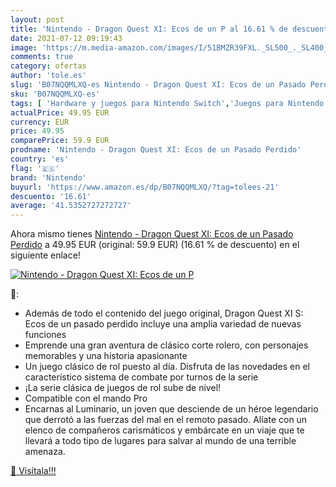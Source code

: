 ```yaml
---
layout: post
title: 'Nintendo - Dragon Quest XI: Ecos de un P al 16.61 % de descuento'
date: 2021-07-12 09:19:43
image: 'https://m.media-amazon.com/images/I/51BMZR39FXL._SL500_._SL400_.jpg'
comments: true
category: ofertas
author: 'tole.es'
slug: 'B07NQQMLXQ-es Nintendo - Dragon Quest XI: Ecos de un Pasado Perdido'
sku: 'B07NQQMLXQ-es'
tags: [ 'Hardware y juegos para Nintendo Switch','Juegos para Nintendo Switch','Videojuegos','nintendo', ]
actualPrice: 49.95 EUR
currency: EUR
price: 49.95
comparePrice: 59.9 EUR
prodname: 'Nintendo - Dragon Quest XI: Ecos de un Pasado Perdido'
country: 'es'
flag: '🇪🇸'
brand: 'Nintendo'
buyurl: 'https://www.amazon.es/dp/B07NQQMLXQ/?tag=tolees-21'
descuento: '16.61'
average: '41.5352727272727'
---
```


Ahora mismo tienes [Nintendo - Dragon Quest XI: Ecos de un Pasado Perdido](https://www.amazon.es/dp/B07NQQMLXQ/?tag=tolees-21) a 49.95 EUR (original: 59.9 EUR) (16.61 %  de descuento) en el siguiente enlace!

[![Nintendo - Dragon Quest XI: Ecos de un P](https://m.media-amazon.com/images/I/51BMZR39FXL._SL500_._SL400_.jpg)](https://www.amazon.es/dp/B07NQQMLXQ/?tag=tolees-21)

🔎:

- Además de todo el contenido del juego original, Dragon Quest XI S: Ecos de un pasado perdido incluye una amplia variedad de nuevas funciones
- Emprende una gran aventura de clásico corte rolero, con personajes memorables y una historia apasionante
- Un juego clásico de rol puesto al día. Disfruta de las novedades en el característico sistema de combate por turnos de la serie
- ¡La serie clásica de juegos de rol sube de nivel!
- Compatible con el mando Pro
- Encarnas al Luminario, un joven que desciende de un héroe legendario que derrotó a las fuerzas del mal en el remoto pasado. Alíate con un elenco de compañeros carismáticos y embárcate en un viaje que te llevará a todo tipo de lugares para salvar al mundo de una terrible amenaza.

[🛒 Visítala!!!](https://www.amazon.es/dp/B07NQQMLXQ/?tag=tolees-21)
